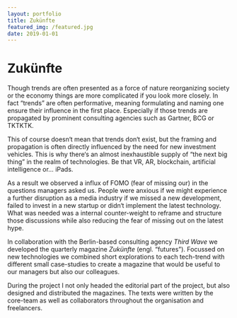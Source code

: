 ```yaml
---
layout: portfolio
title: Zukünfte
featured_img: /featured.jpg
date: 2019-01-01
---
```

# Zukünfte
Though trends are often presented as a force of nature reorganizing society or the economy things are more complicated if you look more closely. In fact “trends” are often performative, meaning formulating and naming one ensure their influence in the first place. Especially if those trends are propagated by prominent consulting agencies such as Gartner, BCG or TKTKTK.

This of course doesn‘t mean that trends don‘t exist, but the framing and propagation is often directly influenced by the need for new investment vehicles. This is why there‘s an almost inexhaustible supply of “the next big thing” in the realm of technologies. Be that VR, AR, blockchain, artificial intelligence or… iPads.

As a result we observed a influx of FOMO (fear of missing our) in the questions managers asked us. People were anxious if we might experience a further disruption as a media industry if we missed a new development, failed to invest in a new startup or didn‘t implement the latest technology. What was needed was a internal counter-weight to reframe and structure those discussions while also reducing the fear of missing out on the latest hype.

In collaboration with the Berlin-based consulting agency _Third Wave_ we developed the quarterly magazine _Zukünfte_ (engl. “futures”). Focussed on new technologies we combined short explorations to each tech-trend with different small case-studies to create a magazine that would be useful to our managers but also our colleagues.

During the project I not only headed the editorial part of the project, but also designed and distributed the magazines. The texts were written by the core-team as well as collaborators throughout the organisation and freelancers.
